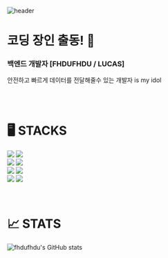 ![header](https://capsule-render.vercel.app/api?type=waving&color=auto&height=300&section=header&text=FHDUFHDU%20/%20LUCAS&fontSize=50&animation=fadeIn)

# 코딩 장인 출동! 🏅

### 백엔드 개발자 [FHDUFHDU / LUCAS] 
안전하고 빠르게 데이터를 전달해줄수 있는 개발자 is my idol

<br>
<br>


# 🖥️ STACKS

<div> 
  <img src="https://img.shields.io/badge/python-3776AB?style=for-the-badge&logo=python&logoColor=white">
  <img src="https://img.shields.io/badge/Java-ED8B00?style=for-the-badge&logo=openjdk&logoColor=white">
  <br>
  <img src="https://img.shields.io/badge/Spring-6DB33F?style=for-the-badge&logo=spring&logoColor=white"> 
  <img src="https://img.shields.io/badge/MySQL-00000F?style=for-the-badge&logo=mysql&logoColor=white">
  <br> 
  <img src="https://img.shields.io/badge/javascript-F7DF1E?style=for-the-badge&logo=javascript&logoColor=black"> 
  <img src="https://img.shields.io/badge/github-181717?style=for-the-badge&logo=github&logoColor=white">
  <br>
  <img src="https://img.shields.io/badge/Amazon_AWS-232F3E?style=for-the-badge&logo=amazon-aws&logoColor=white">
  <img src="https://img.shields.io/badge/git-F05032?style=for-the-badge&logo=git&logoColor=white">
</div>

<br>
<br>

# 📈 STATS

![fhdufhdu's GitHub stats](https://github-readme-stats.vercel.app/api?username=fhdufhdu&show_icons=true&theme=radical)
